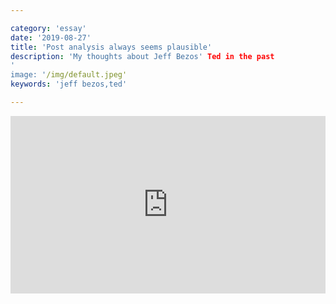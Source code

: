 ```yaml
---

category: 'essay'
date: '2019-08-27'
title: 'Post analysis always seems plausible'
description: 'My thoughts about Jeff Bezos' Ted in the past
'
image: '/img/default.jpeg'
keywords: 'jeff bezos,ted'

---
```


<div style="max-width:854px"><div style="position:relative;height:0;padding-bottom:56.25%"><iframe src="https://embed.ted.com/talks/lang/ko/jeff_bezos_on_the_next_web_innovation" width="854" height="480" style="position:absolute;left:0;top:0;width:100%;height:100%" frameborder="0" scrolling="no" allowfullscreen></iframe></div></div>